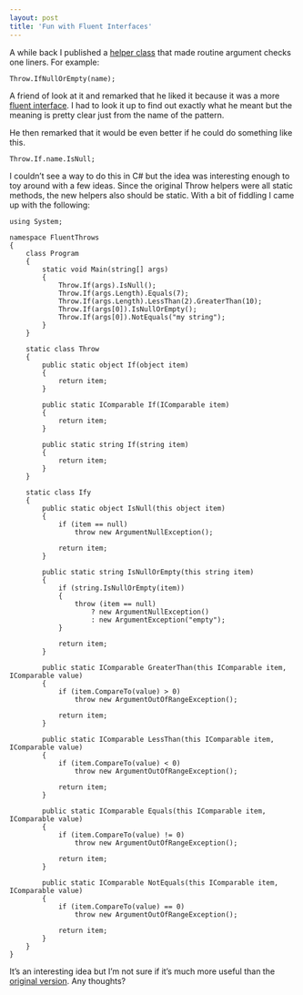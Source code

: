```yaml
---
layout: post  
title: 'Fun with Fluent Interfaces'
---
```

A while back I published a [helper class](/blog?p=b5b9e553-3e10-40ae-9f59-e38f1c50e2d6) that made routine argument checks one liners. For example:
    
    Throw.IfNullOrEmpty(name);

A friend of look at it and remarked that he liked it because it was a more [fluent interface](http://en.wikipedia.org/wiki/Fluent_interface). I had to look it up to find out exactly what he meant but the meaning is pretty clear just from the name of the pattern.

He then remarked that it would be even better if he could do something like this.
    
    Throw.If.name.IsNull;

I couldn’t see a way to do this in C# but the idea was interesting enough to toy around with a few ideas. Since the original Throw helpers were all static methods, the new helpers also should be static. With a bit of fiddling I came up with the following:
    
    using System;
    
    namespace FluentThrows
    {
        class Program
        {
            static void Main(string[] args)
            {
                Throw.If(args).IsNull();
                Throw.If(args.Length).Equals(7);
                Throw.If(args.Length).LessThan(2).GreaterThan(10);
                Throw.If(args[0]).IsNullOrEmpty();
                Throw.If(args[0]).NotEquals("my string");
            }
        }
    
        static class Throw
        {
            public static object If(object item)
            {
                return item;
            }
    
            public static IComparable If(IComparable item)
            {
                return item;
            }
    
            public static string If(string item)
            {
                return item;
            }
        }
    
        static class Ify
        {
            public static object IsNull(this object item)
            {
                if (item == null)
                    throw new ArgumentNullException();
    
                return item;
            }
    
            public static string IsNullOrEmpty(this string item)
            {
                if (string.IsNullOrEmpty(item))
                {
                    throw (item == null)
                        ? new ArgumentNullException()
                        : new ArgumentException("empty");
                }
    
                return item;
            }
    
            public static IComparable GreaterThan(this IComparable item, IComparable value)
            {
                if (item.CompareTo(value) > 0)
                    throw new ArgumentOutOfRangeException();
    
                return item;
            }
    
            public static IComparable LessThan(this IComparable item, IComparable value)
            {
                if (item.CompareTo(value) < 0)
                    throw new ArgumentOutOfRangeException();
    
                return item;
            }
    
            public static IComparable Equals(this IComparable item, IComparable value)
            {
                if (item.CompareTo(value) != 0)
                    throw new ArgumentOutOfRangeException();
    
                return item;
            }
    
            public static IComparable NotEquals(this IComparable item, IComparable value)
            {
                if (item.CompareTo(value) == 0)
                    throw new ArgumentOutOfRangeException();
    
                return item;
            }
        }
    }

It’s an interesting idea but I’m not sure if it’s much more useful than the [original version](/blog?p=b5b9e553-3e10-40ae-9f59-e38f1c50e2d6). Any thoughts?
